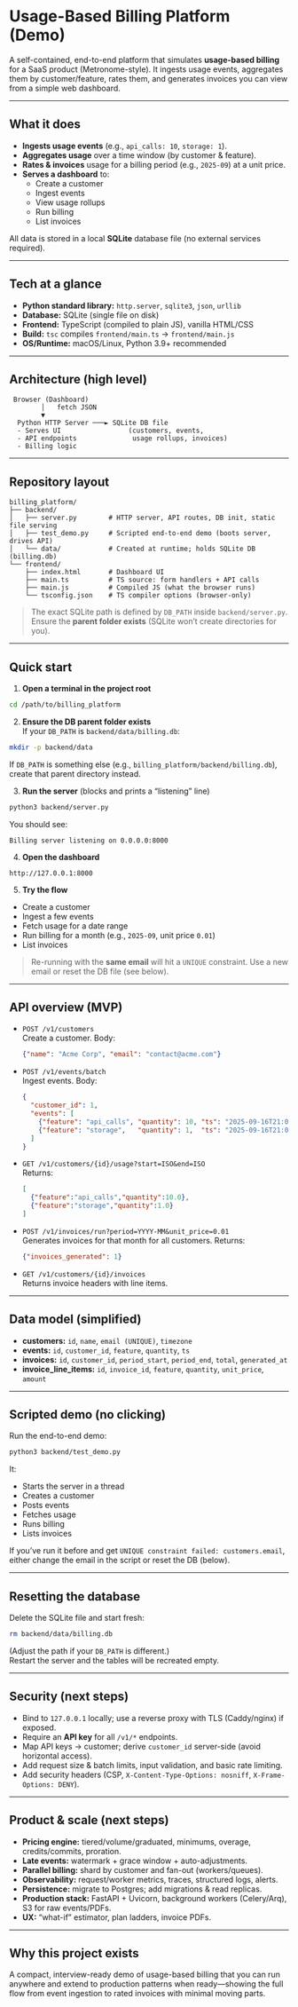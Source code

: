# Usage-Based Billing Platform (Demo)

A self-contained, end-to-end platform that simulates **usage-based billing** for a SaaS product (Metronome-style). It ingests usage events, aggregates them by customer/feature, rates them, and generates invoices you can view from a simple web dashboard.

---

## What it does

- **Ingests usage events** (e.g., `api_calls: 10`, `storage: 1`).
- **Aggregates usage** over a time window (by customer & feature).
- **Rates & invoices** usage for a billing period (e.g., `2025-09`) at a unit price.
- **Serves a dashboard** to:
  - Create a customer
  - Ingest events
  - View usage rollups
  - Run billing
  - List invoices

All data is stored in a local **SQLite** database file (no external services required).

---

## Tech at a glance

- **Python standard library:** `http.server`, `sqlite3`, `json`, `urllib`
- **Database:** SQLite (single file on disk)
- **Frontend:** TypeScript (compiled to plain JS), vanilla HTML/CSS
- **Build:** `tsc` compiles `frontend/main.ts` → `frontend/main.js`
- **OS/Runtime:** macOS/Linux, Python 3.9+ recommended

---

## Architecture (high level)

```
 Browser (Dashboard)
        │   fetch JSON
        ▼
  Python HTTP Server ───► SQLite DB file
  - Serves UI                 (customers, events,
  - API endpoints              usage rollups, invoices)
  - Billing logic
```

---

## Repository layout

```
billing_platform/
├── backend/
│   ├── server.py        # HTTP server, API routes, DB init, static file serving
│   ├── test_demo.py     # Scripted end-to-end demo (boots server, drives API)
│   └── data/            # Created at runtime; holds SQLite DB (billing.db)
└── frontend/
    ├── index.html       # Dashboard UI
    ├── main.ts          # TS source: form handlers + API calls
    ├── main.js          # Compiled JS (what the browser runs)
    └── tsconfig.json    # TS compiler options (browser-only)
```

> The exact SQLite path is defined by `DB_PATH` inside `backend/server.py`. Ensure the **parent folder exists** (SQLite won’t create directories for you).

---

## Quick start

1) **Open a terminal in the project root**
```bash
cd /path/to/billing_platform
```

2) **Ensure the DB parent folder exists**  
If your `DB_PATH` is `backend/data/billing.db`:
```bash
mkdir -p backend/data
```
If `DB_PATH` is something else (e.g., `billing_platform/backend/billing.db`), create that parent directory instead.

3) **Run the server** (blocks and prints a “listening” line)
```bash
python3 backend/server.py
```
You should see:
```
Billing server listening on 0.0.0.0:8000
```

4) **Open the dashboard**
```
http://127.0.0.1:8000
```

5) **Try the flow**
- Create a customer
- Ingest a few events
- Fetch usage for a date range
- Run billing for a month (e.g., `2025-09`, unit price `0.01`)
- List invoices

> Re-running with the **same email** will hit a `UNIQUE` constraint. Use a new email or reset the DB file (see below).

---

## API overview (MVP)

- `POST /v1/customers`  
  Create a customer. Body:
  ```json
  {"name": "Acme Corp", "email": "contact@acme.com"}
  ```

- `POST /v1/events/batch`  
  Ingest events. Body:
  ```json
  {
    "customer_id": 1,
    "events": [
      {"feature": "api_calls", "quantity": 10, "ts": "2025-09-16T21:05:00Z"},
      {"feature": "storage",   "quantity": 1,  "ts": "2025-09-16T21:05:00Z"}
    ]
  }
  ```

- `GET /v1/customers/{id}/usage?start=ISO&end=ISO`  
  Returns:
  ```json
  [
    {"feature":"api_calls","quantity":10.0},
    {"feature":"storage","quantity":1.0}
  ]
  ```

- `POST /v1/invoices/run?period=YYYY-MM&unit_price=0.01`  
  Generates invoices for that month for all customers. Returns:
  ```json
  {"invoices_generated": 1}
  ```

- `GET /v1/customers/{id}/invoices`  
  Returns invoice headers with line items.

---

## Data model (simplified)

- **customers:** `id`, `name`, `email (UNIQUE)`, `timezone`  
- **events:** `id`, `customer_id`, `feature`, `quantity`, `ts`  
- **invoices:** `id`, `customer_id`, `period_start`, `period_end`, `total`, `generated_at`  
- **invoice_line_items:** `id`, `invoice_id`, `feature`, `quantity`, `unit_price`, `amount`

---

## Scripted demo (no clicking)

Run the end-to-end demo:
```bash
python3 backend/test_demo.py
```
It:
- Starts the server in a thread
- Creates a customer
- Posts events
- Fetches usage
- Runs billing
- Lists invoices

If you’ve run it before and get `UNIQUE constraint failed: customers.email`, either change the email in the script or reset the DB (below).

---

## Resetting the database

Delete the SQLite file and start fresh:
```bash
rm backend/data/billing.db
```
(Adjust the path if your `DB_PATH` is different.)  
Restart the server and the tables will be recreated empty.

---

## Security (next steps)

- Bind to `127.0.0.1` locally; use a reverse proxy with TLS (Caddy/nginx) if exposed.
- Require an **API key** for all `/v1/*` endpoints.
- Map API keys → customer; derive `customer_id` server-side (avoid horizontal access).
- Add request size & batch limits, input validation, and basic rate limiting.
- Add security headers (CSP, `X-Content-Type-Options: nosniff`, `X-Frame-Options: DENY`).

---

## Product & scale (next steps)

- **Pricing engine:** tiered/volume/graduated, minimums, overage, credits/commits, proration.
- **Late events:** watermark + grace window + auto-adjustments.
- **Parallel billing:** shard by customer and fan-out (workers/queues).
- **Observability:** request/worker metrics, traces, structured logs, alerts.
- **Persistence:** migrate to Postgres; add migrations & read replicas.
- **Production stack:** FastAPI + Uvicorn, background workers (Celery/Arq), S3 for raw events/PDFs.
- **UX:** “what-if” estimator, plan ladders, invoice PDFs.

---

## Why this project exists

A compact, interview-ready demo of usage-based billing that you can run anywhere and extend to production patterns when ready—showing the full flow from event ingestion to rated invoices with minimal moving parts.
